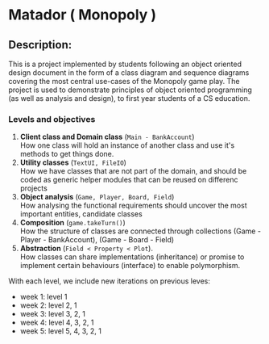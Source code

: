 # Matador ( Monopoly )

## Description:
This is a project implemented by students following an object oriented design document in the form of a class diagram and sequence diagrams covering the most central use-cases of the Monopoly game play.
The project is used to demonstrate principles of object oriented programming (as well as analysis and design), to first year students of a CS education.


### Levels and objectives
1. **Client class and Domain class** (```Main - BankAccount```)<br />
How one class will hold an instance of another class and use it's methods to get things done.
2. **Utility classes** (```TextUI, FileIO```)<br />
How we have classes that are not part of the domain, and should be coded as generic helper modules that can be reused on differenc projects
3. **Object analysis** (```Game, Player, Board, Field```)<br /> 
How analysing the functional requirements should uncover the most important entities, candidate classes  
4. **Composition** (```game.takeTurn()```)<br />
How the structure of classes are connected through collections (Game - Player - BankAccount), (Game - Board - Field)
5. **Abstraction** (```Field < Property < Plot```).<br />
How classes can share implementations (inheritance) or promise to implement certain behaviours (interface) to enable polymorphism.



With each level, we include new iterations on previous leves:
* week 1: level 1
* week 2: level 2, 1
* week 3: level 3, 2, 1
* week 4: level 4, 3, 2, 1
* week 5: level 5, 4, 3, 2, 1
